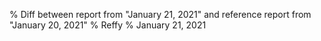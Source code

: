 % Diff between report from "January 21, 2021" and reference report from "January 20, 2021"
% Reffy
% January 21, 2021

